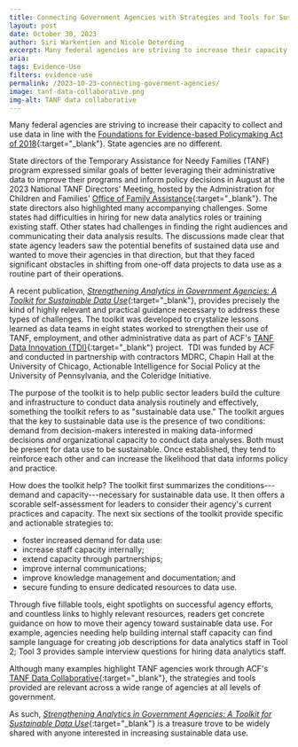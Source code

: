 ```yaml
---
title: Connecting Government Agencies with Strategies and Tools for Sustainable Data Use
layout: post
date: October 30, 2023
author: Siri Warkentien and Nicole Deterding
excerpt: Many federal agencies are striving to increase their capacity to collect and use data in line with the <a href="https://www.whitehouse.gov/wp-content/uploads/2023/03/ap_12_evidence_fy2024.pdf" target="_blank">Foundations for Evidence-based Policymaking Act of 2018</a>...
aria: 
tags: Evidence-Use
filters: evidence-use
permalink: /2023-10-23-connecting-goverment-agencies/
image: tanf-data-collaborative.png
img-alt: TANF data collaborative
---
```

Many federal agencies are striving to increase their capacity to collect and use data in line with the [Foundations for Evidence-based Policymaking Act of 2018](https://www.congress.gov/115/plaws/publ435/PLAW-115publ435.pdf){:target="_blank"}. State agencies are no different.

State directors of the Temporary Assistance for Needy Families (TANF) program expressed similar goals of better leveraging their administrative data to improve their programs and inform policy decisions in August at the 2023 National TANF Directors' Meeting, hosted by the Administration for Children and Families' [Office of Family Assistance](https://www.acf.hhs.gov/ofa){:target="_blank"}. The state directors also highlighted many accompanying challenges. Some states had difficulties in hiring for new data analytics roles or training existing staff. Other states had challenges in finding the right audiences and communicating their data analysis results. The discussions made clear that state agency leaders saw the potential benefits of sustained data use and wanted to move their agencies in that direction, but that they faced significant obstacles in shifting from one-off data projects to data use as a routine part of their operations.

A recent publication,  [*Strengthening Analytics in Government Agencies: A Toolkit for Sustainable Data Use*](https://www.acf.hhs.gov/opre/report/strengthening-analytics-government-agencies-toolkit-sustainable-data-use#:~:text=This%20toolkit%20offers%20strategies%20and,technology%20to%20collaboration%20and%20funding%20%E2%80%94){:target="_blank"}, provides precisely the kind of highly relevant and practical guidance necessary to address these types of challenges. The toolkit was developed to crystalize lessons learned as data teams in eight states worked to strengthen their use of TANF, employment, and other administrative data as part of ACF's [TANF Data Innovation (TDI)](https://www.acf.hhs.gov/opre/project/tanf-data-innovation-project-2017-2024){:target="_blank"} project.  TDI was funded by ACF and conducted in partnership with contractors MDRC, Chapin Hall at the University of Chicago, Actionable Intelligence for Social Policy at the University of Pennsylvania, and the Coleridge Initiative.

The purpose of the toolkit is to help public sector leaders build the culture and infrastructure to conduct data analysis routinely and effectively, something the toolkit refers to as "sustainable data use." The toolkit argues that the key to sustainable data use is the presence of two conditions: demand from decision-makers interested in making data-informed decisions *and* organizational capacity to conduct data analyses. Both must be present for data use to be sustainable. Once established, they tend to reinforce each other and can increase the likelihood that data informs policy and practice.

How does the toolkit help? The toolkit first summarizes the conditions---demand and capacity---necessary for sustainable data use. It then offers a scorable self-assessment for leaders to consider their agency's current practices and capacity. The next six sections of the toolkit provide specific and actionable strategies to:

- foster increased demand for data use:
- increase staff capacity internally;
- extend capacity through partnerships;
- improve internal communications;
- improve knowledge management and documentation; and
- secure funding to ensure dedicated resources to data use.

Through five fillable tools, eight spotlights on successful agency efforts, and countless links to highly relevant resources, readers get concrete guidance on how to move their agency toward sustainable data use. For example, agencies needing help building internal staff capacity can find sample language for creating job descriptions for data analytics staff in Tool 2; Tool 3 provides sample interview questions for hiring data analytics staff.

Although many examples highlight TANF agencies work through ACF's [TANF Data Collaborative](https://www.acf.hhs.gov/opre/report/increasing-data-analytics-capacity-state-tanf-agencies-tanf-data-collaborative-approach){:target="_blank"}, the strategies and tools provided are relevant across a wide range of agencies at all levels of government.

As such, [*Strengthening Analytics in Government Agencies: A Toolkit for Sustainable Data Use*](https://www.acf.hhs.gov/opre/report/strengthening-analytics-government-agencies-toolkit-sustainable-data-use#:~:text=This%20toolkit%20offers%20strategies%20and,technology%20to%20collaboration%20and%20funding%20%E2%80%94){:target="_blank"} is a treasure trove to be widely shared with anyone interested in increasing sustainable data use.